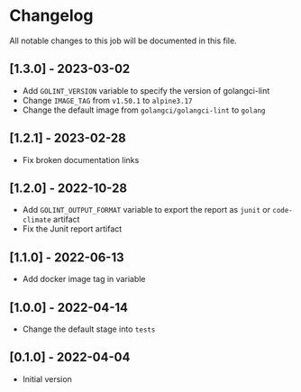 # Changelog
All notable changes to this job will be documented in this file.

## [1.3.0] - 2023-03-02
* Add `GOLINT_VERSION` variable to specify the version of golangci-lint
* Change `IMAGE_TAG` from `v1.50.1` to `alpine3.17`
* Change the default image from `golangci/golangci-lint` to `golang` 

## [1.2.1] - 2023-02-28
* Fix broken documentation links

## [1.2.0] - 2022-10-28
* Add `GOLINT_OUTPUT_FORMAT` variable to export the report as `junit` or `code-climate` artifact
* Fix the Junit report artifact

## [1.1.0] - 2022-06-13
* Add docker image tag in variable 

## [1.0.0] - 2022-04-14
* Change the default stage into `tests`

## [0.1.0] - 2022-04-04
* Initial version
